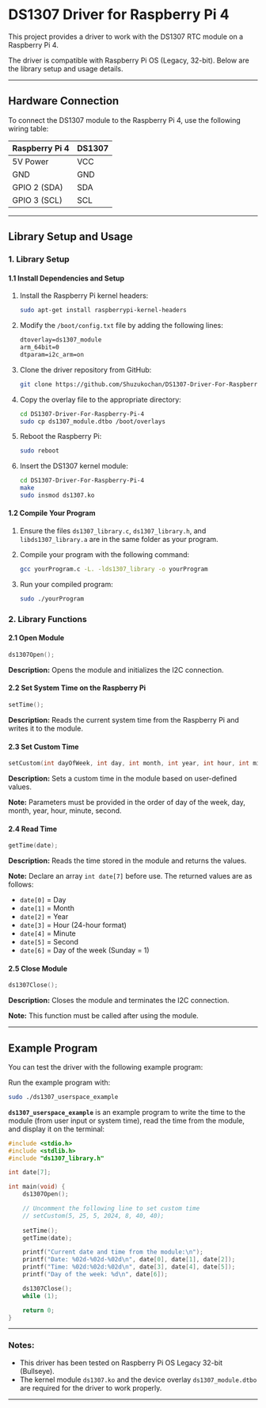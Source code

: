 # DS1307 Driver for Raspberry Pi 4

This project provides a driver to work with the DS1307 RTC module on a Raspberry Pi 4.

The driver is compatible with Raspberry Pi OS (Legacy, 32-bit). Below are the library setup and usage details.

---

## Hardware Connection

To connect the DS1307 module to the Raspberry Pi 4, use the following wiring table:

| Raspberry Pi 4 | DS1307   |
|----------------|----------|
| 5V Power       | VCC      |
| GND            | GND      |
| GPIO 2 (SDA)   | SDA      |
| GPIO 3 (SCL)   | SCL      |

---

## Library Setup and Usage

### 1. Library Setup

#### 1.1 Install Dependencies and Setup

1. Install the Raspberry Pi kernel headers:
   ```bash
   sudo apt-get install raspberrypi-kernel-headers
   ```
   
2. Modify the `/boot/config.txt` file by adding the following lines:
   ```txt
   dtoverlay=ds1307_module
   arm_64bit=0
   dtparam=i2c_arm=on
   ```

3. Clone the driver repository from GitHub:
   ```bash
   git clone https://github.com/Shuzukochan/DS1307-Driver-For-Raspberry-Pi-4.git
   ```

4. Copy the overlay file to the appropriate directory:
   ```bash
   cd DS1307-Driver-For-Raspberry-Pi-4
   sudo cp ds1307_module.dtbo /boot/overlays
   ```

5. Reboot the Raspberry Pi:
   ```bash
   sudo reboot
   ```

6. Insert the DS1307 kernel module:
   ```bash
   cd DS1307-Driver-For-Raspberry-Pi-4
   make
   sudo insmod ds1307.ko
   ```

#### 1.2 Compile Your Program

1. Ensure the files `ds1307_library.c`, `ds1307_library.h`, and `libds1307_library.a` are in the same folder as your program.

2. Compile your program with the following command:
   ```bash
   gcc yourProgram.c -L. -lds1307_library -o yourProgram
   ```

3. Run your compiled program:
   ```bash
   sudo ./yourProgram
   ```

### 2. Library Functions

#### 2.1 Open Module

```c
ds1307Open();
```
**Description:** Opens the module and initializes the I2C connection.

#### 2.2 Set System Time on the Raspberry Pi

```c
setTime();
```
**Description:** Reads the current system time from the Raspberry Pi and writes it to the module.

#### 2.3 Set Custom Time

```c
setCustom(int dayOfWeek, int day, int month, int year, int hour, int min, int sec);
```
**Description:** Sets a custom time in the module based on user-defined values.

**Note:** Parameters must be provided in the order of day of the week, day, month, year, hour, minute, second.

#### 2.4 Read Time

```c
getTime(date);
```
**Description:** Reads the time stored in the module and returns the values.

**Note:** Declare an array `int date[7]` before use. The returned values are as follows:
- `date[0]` = Day
- `date[1]` = Month
- `date[2]` = Year
- `date[3]` = Hour (24-hour format)
- `date[4]` = Minute
- `date[5]` = Second
- `date[6]` = Day of the week (Sunday = 1)

#### 2.5 Close Module

```c
ds1307Close();
```
**Description:** Closes the module and terminates the I2C connection.

**Note:** This function must be called after using the module.

---

## Example Program

You can test the driver with the following example program:

Run the example program with:
```bash
sudo ./ds1307_userspace_example
```

**`ds1307_userspace_example`** is an example program to write the time to the module (from user input or system time), read the time from the module, and display it on the terminal:

```c
#include <stdio.h>
#include <stdlib.h>
#include "ds1307_library.h"

int date[7];

int main(void) {
    ds1307Open();

    // Uncomment the following line to set custom time
    // setCustom(5, 25, 5, 2024, 8, 40, 40);
    
    setTime();
    getTime(date);

    printf("Current date and time from the module:\n");
    printf("Date: %02d-%02d-%02d\n", date[0], date[1], date[2]);
    printf("Time: %02d:%02d:%02d\n", date[3], date[4], date[5]);
    printf("Day of the week: %d\n", date[6]);

    ds1307Close();
    while (1);

    return 0;
}
```

---

### Notes:
- This driver has been tested on Raspberry Pi OS Legacy 32-bit (Bullseye).
- The kernel module `ds1307.ko` and the device overlay `ds1307_module.dtbo` are required for the driver to work properly.

---

